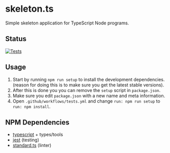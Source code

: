 # skeleton.ts

Simple skeleton application for TypeScript Node programs.

## Status

[![Tests](https://github.com/rwxtoby/skeleton.ts/actions/workflows/tests.yml/badge.svg)](https://github.com/rwxtoby/skeleton.ts/actions/workflows/tests.yml)

## Usage

1. Start by running `npm run setup` to install the development dependencies.
   (reason for doing this is to make sure you get the latest stable versions).
2. After this is done you you can remove the `setup` script in `package.json`.
3. Make sure you edit `package.json` with a new name and meta information.
4. Open `.github/workflows/tests.yml` and change `run: npm run setup` to `run: npm install`.

## NPM Dependencies

* [typescript](https://www.typescriptlang.org/) + types/tools
* [jest](https://jestjs.io/) (testing)
* [standard.ts](https://github.com/standard/ts-standard) (linter)
